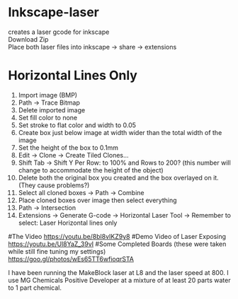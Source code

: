 # Inkscape-laser
creates a laser gcode for inkscape <br />
Download Zip <br />
Place both laser files into inkscape -> share -> extensions


# Horizontal Lines Only
1. Import image (BMP)
2. Path -> Trace Bitmap
3. Delete imported image
4. Set fill color to none
5. Set stroke to flat color and width to 0.05
6. Create box just below image at width wider than the total width of the image
7. Set the height of the box to 0.1mm
8. Edit -> Clone -> Create Tiled Clones...
9. Shift Tab -> Shift Y Per Row: to 100% and Rows to 200? (this number will change to accommodate the height of the object)
10. Delete both the original box you created and the box overlayed on it. (They cause problems?)
11. Select all cloned boxes -> Path -> Combine
12. Place cloned boxes over image then select everything
13. Path -> Intersection
14. Extensions -> Generate G-code -> Horizontal Laser Tool -> Remember to select: Laser Horizontal lines only

#The Video
https://youtu.be/8bl8vIKZ9y8
#Demo Video of Laser Exposing
https://youtu.be/Ul8YaZ_39vI
#Some Completed Boards 
(these were taken while still fine tuning my settings)
https://goo.gl/photos/wEs65TT6wfioqrSTA

I have been running the MakeBlock laser at L8 and the laser speed at 800. 
I use MG Chemicals Positive Developer at a mixture of at least 20 parts water to 1 part chemical.
